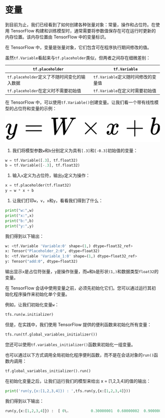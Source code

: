 # 变量

到目前为止，我们已经看到了如何创建各种张量对象：常量，操作和占位符。在使用 TensorFlow 构建和训练模型时，通常需要将参数值保存在可在运行时更新的内存位置。该内存位置由 TensorFlow 中的变量标识。

在 TensorFlow 中，变量是张量对象，它们包含可在程序执行期间修改的值。

虽然`tf.Variable`看起来与`tf.placeholder`类似，但两者之间存在细微差别：

| **`tf.placeholder`** | **`tf.Variable`** |
| --- | --- |
| `tf.placeholder`定义了不随时间变化的输入数据 | `tf.Variable`定义随时间修改的变量值 |
| `tf.placeholder`在定义时不需要初始值 | `tf.Variable`在定义时需要初始值 |

在 TensorFlow 中，可以使用`tf.Variable()`创建变量。让我们看一个带有线性模型的占位符和变量的示例：

![](img/e7e3cb1f-7f3a-4ff6-9902-2295abdd0822.png)

1.  我们将模型参数`w`和`b`分别定义为具有`[.3]`和`[-0.3]`初始值的变量：

```py
w = tf.Variable([.3], tf.float32)
b = tf.Variable([-.3], tf.float32)
```

1.  输入`x`定义为占位符，输出`y`定义为操作：

```py
x = tf.placeholder(tf.float32)
y = w * x + b
```

1.  让我们打印`w`，`v`，`x`和`y`，看看我们得到了什么：

```py
print("w:",w)
print("x:",x)
print("b:",b)
print("y:",y)
```

我们得到以下输出：

```py
w: <tf.Variable 'Variable:0' shape=(1,) dtype=float32_ref>
x: Tensor("Placeholder_2:0", dtype=float32)
b: <tf.Variable 'Variable_1:0' shape=(1,) dtype=float32_ref>
y: Tensor("add:0", dtype=float32)
```

输出显示`x`是占位符张量，`y`是操作张量，而`w`和`b`是形状`(1,)`和数据类型`float32`的变量。

在 TensorFlow 会话中使用变量之前，必须先初始化它们。您可以通过运行其初始化程序操作来初始化单个变量。

例如，让我们初始化变量`w`：

```py
tfs.run(w.initializer)
```

但是，在实践中，我们使用 TensorFlow 提供的便利函数来初始化所有变量：

```py
tfs.run(tf.global_variables_initializer())
```

您还可以使用`tf.variables_initializer()`函数来初始化一组变量。

也可以通过以下方式调用全局初始化程序便利函数，而不是在会话对象的`run()`函数内调用：

```py
tf.global_variables_initializer().run()
```

在初始化变量之后，让我们运行我们的模型来给出 x = [1,2,3,4]的值的输出：

```py
print('run(y,{x:[1,2,3,4]}) : ',tfs.run(y,{x:[1,2,3,4]}))
```

我们得到以下输出：

```py
run(y,{x:[1,2,3,4]}) :  [ 0\.          0.30000001  0.60000002  0.90000004]
```